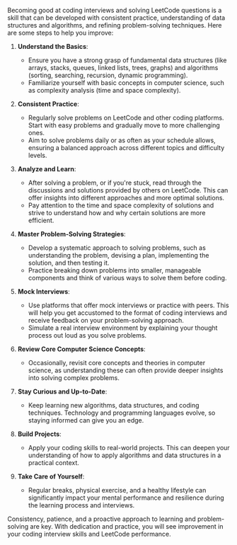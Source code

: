 Becoming good at coding interviews and solving LeetCode questions is a skill that can be developed with consistent practice, understanding of data structures and algorithms, and refining problem-solving techniques. Here are some steps to help you improve:

1. **Understand the Basics**:
   - Ensure you have a strong grasp of fundamental data structures (like arrays, stacks, queues, linked lists, trees, graphs) and algorithms (sorting, searching, recursion, dynamic programming).
   - Familiarize yourself with basic concepts in computer science, such as complexity analysis (time and space complexity).

2. **Consistent Practice**:
   - Regularly solve problems on LeetCode and other coding platforms. Start with easy problems and gradually move to more challenging ones.
   - Aim to solve problems daily or as often as your schedule allows, ensuring a balanced approach across different topics and difficulty levels.

3. **Analyze and Learn**:
   - After solving a problem, or if you're stuck, read through the discussions and solutions provided by others on LeetCode. This can offer insights into different approaches and more optimal solutions.
   - Pay attention to the time and space complexity of solutions and strive to understand how and why certain solutions are more efficient.

4. **Master Problem-Solving Strategies**:
   - Develop a systematic approach to solving problems, such as understanding the problem, devising a plan, implementing the solution, and then testing it.
   - Practice breaking down problems into smaller, manageable components and think of various ways to solve them before coding.

5. **Mock Interviews**:
   - Use platforms that offer mock interviews or practice with peers. This will help you get accustomed to the format of coding interviews and receive feedback on your problem-solving approach.
   - Simulate a real interview environment by explaining your thought process out loud as you solve problems.

6. **Review Core Computer Science Concepts**:
   - Occasionally, revisit core concepts and theories in computer science, as understanding these can often provide deeper insights into solving complex problems.

7. **Stay Curious and Up-to-Date**:
   - Keep learning new algorithms, data structures, and coding techniques. Technology and programming languages evolve, so staying informed can give you an edge.

8. **Build Projects**:
   - Apply your coding skills to real-world projects. This can deepen your understanding of how to apply algorithms and data structures in a practical context.

9. **Take Care of Yourself**:
   - Regular breaks, physical exercise, and a healthy lifestyle can significantly impact your mental performance and resilience during the learning process and interviews.

Consistency, patience, and a proactive approach to learning and problem-solving are key. With dedication and practice, you will see improvement in your coding interview skills and LeetCode performance.